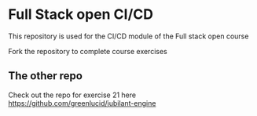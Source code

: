 # Full Stack open CI/CD

This repository is used for the CI/CD module of the Full stack open course

Fork the repository to complete course exercises
## The other repo

Check out the repo for exercise 21 here
https://github.com/greenlucid/jubilant-engine
